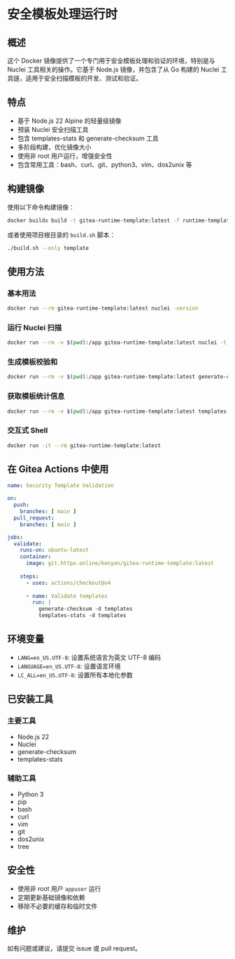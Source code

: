 # 安全模板处理运行时

## 概述

这个 Docker 镜像提供了一个专门用于安全模板处理和验证的环境，特别是与 Nuclei 工具相关的操作。它基于 Node.js 镜像，并包含了从 Go 构建的 Nuclei 工具链，适用于安全扫描模板的开发、测试和验证。

## 特点

- 基于 Node.js 22 Alpine 的轻量级镜像
- 预装 Nuclei 安全扫描工具
- 包含 templates-stats 和 generate-checksum 工具
- 多阶段构建，优化镜像大小
- 使用非 root 用户运行，增强安全性
- 包含常用工具：bash、curl、git、python3、vim、dos2unix 等

## 构建镜像

使用以下命令构建镜像：

```bash
docker buildx build -t gitea-runtime-template:latest -f runtime-template/Dockerfile .
```

或者使用项目根目录的 `build.sh` 脚本：

```bash
./build.sh --only template
```

## 使用方法

### 基本用法

```bash
docker run --rm gitea-runtime-template:latest nuclei -version
```

### 运行 Nuclei 扫描

```bash
docker run --rm -v $(pwd):/app gitea-runtime-template:latest nuclei -t /app/templates -u https://example.com
```

### 生成模板校验和

```bash
docker run --rm -v $(pwd):/app gitea-runtime-template:latest generate-checksum -d /app/templates
```

### 获取模板统计信息

```bash
docker run --rm -v $(pwd):/app gitea-runtime-template:latest templates-stats -d /app/templates
```

### 交互式 Shell

```bash
docker run -it --rm gitea-runtime-template:latest
```

## 在 Gitea Actions 中使用

```yaml
name: Security Template Validation

on:
  push:
    branches: [ main ]
  pull_request:
    branches: [ main ]

jobs:
  validate:
    runs-on: ubuntu-latest
    container:
      image: git.httpx.online/kenyon/gitea-runtime-template:latest
    
    steps:
      - uses: actions/checkout@v4
      
      - name: Validate templates
        run: |
          generate-checksum -d templates
          templates-stats -d templates
```

## 环境变量

- `LANG=en_US.UTF-8`: 设置系统语言为英文 UTF-8 编码
- `LANGUAGE=en_US.UTF-8`: 设置语言环境
- `LC_ALL=en_US.UTF-8`: 设置所有本地化参数

## 已安装工具

### 主要工具
- Node.js 22
- Nuclei
- generate-checksum
- templates-stats

### 辅助工具
- Python 3
- pip
- bash
- curl
- vim
- git
- dos2unix
- tree

## 安全性

- 使用非 root 用户 `appuser` 运行
- 定期更新基础镜像和依赖
- 移除不必要的缓存和临时文件

## 维护

如有问题或建议，请提交 issue 或 pull request。